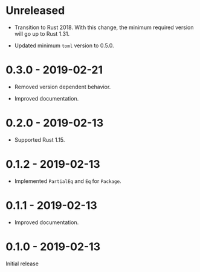 # Unreleased

* Transition to Rust 2018. With this change, the minimum required version will go up to Rust 1.31.

* Updated minimum `toml` version to 0.5.0.

# 0.3.0 - 2019-02-21

* Removed version dependent behavior.

* Improved documentation.

# 0.2.0 - 2019-02-13

* Supported Rust 1.15.

# 0.1.2 - 2019-02-13

* Implemented `PartialEq` and `Eq` for `Package`.

# 0.1.1 - 2019-02-13

* Improved documentation.

# 0.1.0 - 2019-02-13

Initial release
